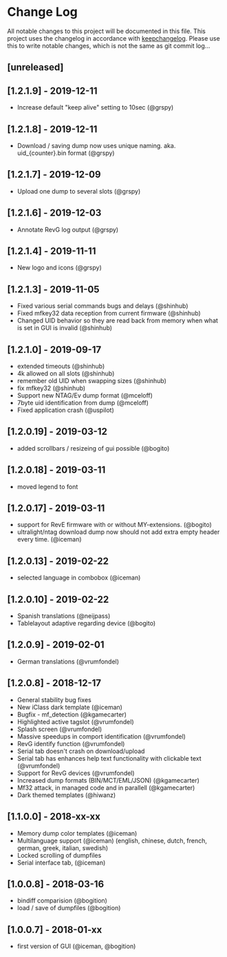 # Change Log
All notable changes to this project will be documented in this file.
This project uses the changelog in accordance with [keepchangelog](http://keepachangelog.com/). Please use this to write notable changes, which is not the same as git commit log...

## [unreleased]

## [1.2.1.9] - 2019-12-11
- Increase default "keep alive" setting to 10sec (@grspy)

## [1.2.1.8] - 2019-12-11
- Download / saving dump now uses unique naming. aka.  uid_{counter}.bin format (@grspy)

## [1.2.1.7] - 2019-12-09
- Upload one dump to several slots  (@grspy)

## [1.2.1.6] - 2019-12-03
- Annotate RevG log output  (@grspy)

## [1.2.1.4] - 2019-11-11
- New logo and icons  (@grspy)

## [1.2.1.3] - 2019-11-05
- Fixed various serial commands bugs and delays (@shinhub)
- Fixed mfkey32 data reception from current firmware (@shinhub)
- Changed UID behavior so they are read back from memory when what is set in GUI is invalid (@shinhub)

## [1.2.1.0] - 2019-09-17
- extended timeouts (@shinhub)
- 4k allowed on all slots (@shinhub)
- remember old UID when swapping sizes (@shinhub)
- fix mfkey32 (@shinhub)
- Support new NTAG/Ev dump format (@mceloff)
- 7byte uid identification from dump (@mceloff)
- Fixed application crash (@uspilot)

## [1.2.0.19] - 2019-03-12
- added scrollbars / resizeing of gui possible (@bogito)

## [1.2.0.18] - 2019-03-11
- moved legend to font

## [1.2.0.17] - 2019-03-11
- support for RevE firmware with or without MY-extensions. (@bogito)
- ultralight/ntag download dump now should not add extra empty header every time. (@iceman)

## [1.2.0.13] - 2019-02-22
- selected language in combobox (@iceman)

## [1.2.0.10] - 2019-02-22
- Spanish translations (@neijpass)
- Tablelayout adaptive regarding device (@bogito)

## [1.2.0.9] - 2019-02-01
- German translations (@vrumfondel)

## [1.2.0.8] - 2018-12-17
- General stability bug fixes
- New iClass dark template (@iceman)
- Bugfix - mf_detection (@kgamecarter)
- Highlighted active tagslot (@vrumfondel)
- Splash screen (@vrumfondel)
- Massive speedups in comport identification (@vrumfondel)
- RevG identify function (@vrumfondel) 
- Serial tab doesn't crash on download/upload
- Serial tab has enhances help text functionality with clickable text (@vrumfondel)
- Support for RevG devices (@vrumfondel)
- Increased dump formats (BIN/MCT/EML/JSON)  (@kgamecarter)
- Mf32 attack, in managed code and in parallell (@kgamecarter)
- Dark themed templates (@hiwanz)

## [1.1.0.0] - 2018-xx-xx
- Memory dump color templates (@iceman)
- Multilanguage support (@iceman)
  (english, chinese, dutch, french, german, greek, italian, swedish)
- Locked scrolling of dumpfiles
- Serial interface tab, (@iceman) 

## [1.0.0.8] - 2018-03-16
- bindiff comparision (@bogition)
- load / save of dumpfiles (@bogition)

## [1.0.0.7] - 2018-01-xx
- first version of GUI  (@iceman, @bogition)
